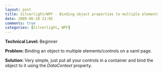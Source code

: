```yaml
---
layout: post
title: Silverlight/WPF - Binding object properties to multiple elements
date: 2009-06-28 21:05
comments: true
categories: [Silverlight, WPF]
---
```

<strong>Technical Level: </strong>Beginner

<strong>Problem: </strong>Binding an object to multiple elements/controls on a xaml page.

<strong>Solution: </strong>Very simple, just put all your controls in a container and bind the object to it using the <em>DataContext</em> property.
